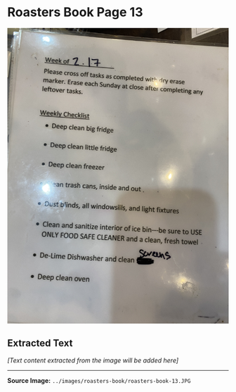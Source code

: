 # Roasters Book Page 13

![Roasters Book Page 13](../images/roasters-book/roasters-book-13.JPG)

## Extracted Text

*[Text content extracted from the image will be added here]*

---

**Source Image:** `../images/roasters-book/roasters-book-13.JPG`
